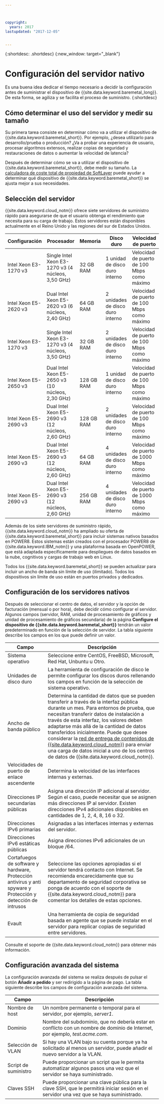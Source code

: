 ```yaml
---



copyright:
  years: 2017
lastupdated: "2017-12-05"


---
```


{:shortdesc: .shortdesc}
{:new_window: target="_blank"}

# Configuración del servidor nativo

Es una buena idea dedicar el tiempo necesario a decidir la configuración antes de suministrar el dispositivo de {{site.data.keyword.baremetal_long}}. De esta forma, se agiliza y se facilita el proceso de suministro. {:shortdesc}

## Cómo determinar el uso del servidor y medir su tamaño

Su primera tarea consiste en determinar cómo va a utilizar el dispositivo de {{site.data.keyword.baremetal_short}}. Por ejemplo, ¿desea utilizarlo para desarrollo/prueba o producción? ¿Va a probar una experiencia de usuario, procesar algoritmos extensos, realizar copias de seguridad y restauraciones de datos o aumentar la velocidad de latencia?

Después de determinar cómo se va a utilizar el dispositivo de {{site.data.keyword.baremetal_short}}, debe medir su tamaño. La [calculadora de coste total de propiedad de SoftLayer](http://www.softlayer.com/tco/) puede ayudar a determinar qué dispositivo de {{site.data.keyword.baremetal_short}} se ajusta mejor a sus necesidades.

## Selección del servidor

{{site.data.keyword.cloud_notm}} ofrece siete servidores de suministro rápido para asegurarse de que el usuario obtenga el rendimiento que necesita para su carga de trabajo. Estos servidores están disponibles actualmente en el Reino Unido y las regiones del sur de Estados Unidos.

| **Configuración** | **Procesador** | **Memoria** | **Disco duro** | **Velocidad de puerto** |
|-------------------|---------------|------------|----------------|----------------|
| Intel Xeon E3-1270 v3 |Single Intel Xeon E3-1270 v3 (4 núcleos, 3,50 GHz) |32 GB RAM |1 unidad de disco duro interno |Velocidad de puerto de 100 Mbps como máximo|
|Intel Xeon E5-2620 v3 |Dual Intel Xeon E5-2620 v3 (6 núcleos, 2,40 GHz) |64 GB RAM |2 unidades de disco duro interno |Velocidad de puerto de 100 Mbps como máximo|
|Intel Xeon E3-1270 v3 |Single Intel Xeon E3-1270 v3 (4 núcleos, 3,50 GHz) |32 GB RAM |2 unidades de disco duro interno |Velocidad de puerto de 100 Mbps como máximo|
|Intel Xeon E5-2650 v3 |Dual Intel Xeon E5-2650 v3 (10 núcleos, 2,30 GHz) |128 GB RAM |1 unidad de disco duro interno |Velocidad de puerto de 100 Mbps como máximo|
|Intel Xeon E5-2690 v3 |Dual Intel Xeon E5-2690 v3 (12 núcleos, 2,60 GHz) |128 GB RAM |2 unidades de disco duro interno |Velocidad de puerto de 100 Mbps como máximo|
|Intel Xeon E5-2690 v3 |Dual Intel Xeon E5-2690 v3 (12 núcleos, 2,60 GHz) |64 GB RAM |4 unidades de disco duro interno |Velocidad de puerto de 1000 Mbps como máximo|
|Intel Xeon E5-2690 v3 |Dual Intel Xeon E5-2690 v3 (12 núcleos, 2,60 GHz) |256 GB RAM |4 unidades de disco duro interno |Velocidad de puerto de 1000 Mbps como máximo|

Además de los siete servidores de suministro rápido, {{site.data.keyword.cloud_notm}} ha ampliado su oferta de {{site.data.keyword.baremetal_short}} para incluir sistemas nativos basados en POWER8. Estos sistemas están creados con el procesador POWER8 de {{site.data.keyword.IBM_notm}} y una plataforma basada en OpenPOWER, que está adaptada específicamente para despliegues de datos basados en la nube, cognitivos y cargas de trabajo web en Linux.

Todos los {{site.data.keyword.baremetal_short}} se pueden actualizar para incluir un ancho de banda sin límite de uso (ilimitado). Todos los dispositivos sin límite de uso están en puertos privados y dedicados.

## Configuración de los servidores nativos

Después de seleccionar el centro de datos, el servidor y la opción de facturación (mensual o por hora), debe decidir cómo configurar el servidor. Algunos campos (servidor, RAM, unidad de procesamiento de gráficos y unidad de procesamiento de gráficos secundaria) de la página **Configure el dispositivo de {{site.data.keyword.baremetal_short}}** tendrán un valor predeterminado en función de la selección de servidor. La tabla siguiente describe los campos en los que puede definir un valor.

| **Campo** | **Descripción** |
|-------------------|---------------|
|Sistema operativo |Seleccione entre CentOS, FreeBSD, Microsoft, Red Hat, Unbuntu u Otro. |
|Unidades de disco duro |La herramienta de configuración de disco le permite configurar los discos duros rellenando los campos en función de la selección de sistema operativo. |
|Ancho de banda público |Determina la cantidad de datos que se pueden transferir a través de la interfaz pública durante un mes. Para entornos de prueba, que necesitan transferir datos de instalación a través de esta interfaz, los valores deben adaptarse más allá de la cantidad de datos transferidos inicialmente. Puede que desee considerar la [red de entrega de contenidos de {{site.data.keyword.cloud_notm}}](https://www.ibm.com/cloud/cdn) para enviar una carga de datos inicial a uno de los centros de datos de {{site.data.keyword.cloud_notm}}. |
|Velocidades de puerto de enlace ascendente |Determina la velocidad de las interfaces internas y externas. |
|Direcciones IP secundarias públicas |Asigna una dirección IP adicional al servidor. Según el caso, puede necesitar que se asignen más direcciones IP al servidor. Existen direcciones IPv4 adicionales disponibles en cantidades de 1, 2, 4, 8, 16 o 32. |
|Direcciones IPv6 primarias |Asignadas a las interfaces internas y externas del servidor. |
|Direcciones IPv6 estáticas públicas |Asigna direcciones IPv6 adicionales de un bloque /64. |
|Cortafuegos de software y hardware, Protección antivirus y anti spyware y Protección y detección de intrusos |Seleccione las opciones apropiadas si el servidor tendrá contacto con Internet. Se recomienda encarecidamente que su departamento de seguridad corporativa se ponga de acuerdo con el soporte de {{site.data.keyword.cloud_notm}} para comentar los detalles de estas opciones. |
|Evault |Una herramienta de copia de seguridad basada en agente que se puede instalar en el servidor para replicar copias de seguridad entre servidores. |

Consulte el soporte de {{site.data.keyword.cloud_notm}} para obtener más información.


## Configuración avanzada del sistema

La configuración avanzada del sistema se realiza después de pulsar el botón **Añadir a pedido** y ser redirigido a la página de pago. La tabla siguiente describe los campos de configuración avanzada del sistema.

| **Campo** | **Descripción** |
|-------------------|---------------|
|Nombre de host |Un nombre permanente o temporal para el servidor, por ejemplo, _server1_. |
|Dominio |Nombre del subdominio, que no debería estar en conflicto con un nombre de dominio de Internet, por ejemplo, _test.acme.com_. |
|Selección de VLAN |Si hay una VLAN bajo su cuenta porque ya ha solicitado al menos un servidor, puede añadir el nuevo servidor a la VLAN. |
|Script de suministro |Puede proporcionar un script que le permita automatizar algunos pasos una vez que el servidor se haya suministrado. |
|Claves SSH |Puede proporcionar una clave pública para la clave SSH, que le permitirá iniciar sesión en el servidor una vez que se haya suministrado. |

